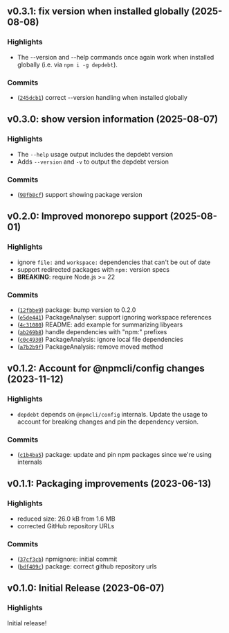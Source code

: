 ## v0.3.1: fix version when installed globally (2025-08-08)

### Highlights

- The --version and --help commands once again work when installed globally (i.e. via `npm i -g depdebt`).

### Commits

- ([`245dcb1`](https://github.com/mpareja/depdebt/commit/245dcb18bb834826114d568dcc9267c8f09d8d0a)) correct --version handling when installed globally

## v0.3.0: show version information (2025-08-07)

### Highlights

- The `--help` usage output includes the depdebt version
- Adds `--version` and `-v` to output the depdebt version

### Commits

- ([`98fb8cf`](https://github.com/mpareja/depdebt/commit/98fb8cf9593784a718b8930ce9a492870bbd2434)) support showing package version

## v0.2.0: Improved monorepo support (2025-08-01)

### Highlights

- ignore `file:` and `workspace:` dependencies that can't be out of date
- support redirected packages with `npm:` version specs
- **BREAKING**: require Node.js >= 22

### Commits

- ([`12fbbe9`](https://github.com/mpareja/depdebt/commit/12fbbe9df30b4a9ebfb30968e324062f1b74e039)) package: bump version to 0.2.0
- ([`e5de441`](https://github.com/mpareja/depdebt/commit/e5de44167c70ff827392d3912091b929bb88041b)) PackageAnalyser: support ignoring workspace references
- ([`4c31080`](https://github.com/mpareja/depdebt/commit/4c310807276390ded70e4587a2c9accbd4332117)) README: add example for summarizing libyears
- ([`ab269b8`](https://github.com/mpareja/depdebt/commit/ab269b811d35f055f747d8cccb7ae19f04897a16)) handle dependencies with "npm:" prefixes
- ([`c0c4930`](https://github.com/mpareja/depdebt/commit/c0c4930a88d0b0c86554636be25423ed6ecd032f)) PackageAnalysis: ignore local file dependencies
- ([`a7b2b9f`](https://github.com/mpareja/depdebt/commit/a7b2b9fb114d4f66c436553e484c01849a5aabba)) PackageAnalysis: remove moved method

## v0.1.2: Account for @npmcli/config changes (2023-11-12)

### Highlights

- `depdebt` depends on `@npmcli/config` internals. Update the usage to account for breaking changes and pin the dependency version.

### Commits

- ([`c1b4ba5`](https://github.com/mpareja/depdebt/commit/c1b4ba58bec06093c78d4ef57aebc84a56d5d0a5)) package: update and pin npm packages since we're using internals

## v0.1.1: Packaging improvements (2023-06-13)

### Highlights

- reduced size: 26.0 kB from 1.6 MB
- corrected GitHub repository URLs

### Commits

- ([`37cf3cb`](https://github.com/mpareja/depdebt/commit/37cf3cbfdad2c8071cead891c8504edcdd3ad2b0)) npmignore: initial commit
- ([`bdf409c`](https://github.com/mpareja/depdebt/commit/bdf409c95f9abf94b114135297aa749a65e5349a)) package: correct github repository urls

## v0.1.0: Initial Release (2023-06-07)

### Highlights

Initial release!


